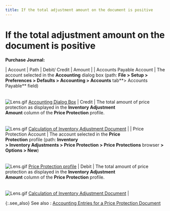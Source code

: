 ```yaml
---
title: If the total adjustment amount on the document is positive
---
```


# If the total adjustment amount on the document is positive


**Purchase Journal:**


| Account | Path | Debit/ Credit | Amount |
| Accounts Payable Account | The account selected in the **Accounting**  dialog box (path: **File &gt; Setup &gt; <br/> Preferences &gt; Defaults &gt; Accounting &gt; Accounts** tab**&gt; Accounts Payable** field)<br/><br/><br/>![Lens.gif]({{site.wm_baseurl}}/img/lens.gif) [Accounting  Dialog Box]({{site.acc_chm}}/accounting-flow-control-and-defaults/accounting-defaults/accounting_dialog_box_-_posting_groups.html) | Credit | The total amount of price protection as  displayed in the **Inventory Adjustment <br/> Amount** column of the **Price Protection**  profile.<br/><br/><br/>![Lens.gif]({{site.wm_baseurl}}/img/lens.gif) [Calculation  of Inventory Adjustment Document]({{site.wm_baseurl}}/inv-adj/price-protection/calculation_of_inventory_adjustment_amounts_price_prot.html) |
| Price Protection Account | The account selected in the **Price <br/> Protection** profile (path: **Inventory <br/> &gt; Inventory Adjustments &gt; Price Protection &gt; Price Protections** browser **&gt; Options &gt; New**)<br/><br/><br/>![Lens.gif]({{site.wm_baseurl}}/img/lens.gif) [Price  Protection profile]({{site.wm_baseurl}}/inv-adj/price-protection/create-a-price-protection-document/the_price_protection_profile.html) | Debit | The total amount of price protection as  displayed in the **Inventory Adjustment <br/> Amount** column of the **Price Protection**  profile.<br/><br/><br/>![Lens.gif]({{site.wm_baseurl}}/img/lens.gif) [Calculation  of Inventory Adjustment Document]({{site.wm_baseurl}}/inv-adj/price-protection/calculation_of_inventory_adjustment_amounts_price_prot.html) |



{:.see_also}
See also
: [Accounting  Entries for a Price Protection Document]({{site.wm_baseurl}}/inv-adj/price-protection/accounting_entries_for_a_price_protection_document_new.html)

